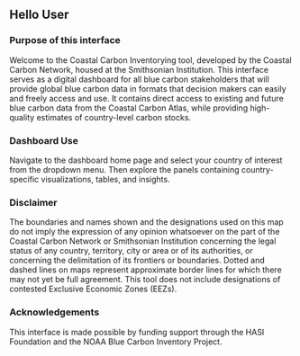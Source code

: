 ## Hello User
### Purpose of this interface

Welcome to the Coastal Carbon Inventorying tool, developed by the Coastal Carbon Network, housed at the Smithsonian Institution. This interface serves as a digital dashboard for all blue carbon stakeholders that will provide global blue carbon data in formats that decision makers can easily and freely access and use. It contains direct access to existing and future blue carbon data from the Coastal Carbon Atlas, while providing high-quality estimates of country-level carbon stocks.

### Dashboard Use

Navigate to the dashboard home page and select your country of interest from the dropdown menu. Then explore the panels containing country-specific visualizations, tables, and insights. 

### Disclaimer 

The boundaries and names shown and the designations used on this map do not imply the expression of any opinion whatsoever on the part of the Coastal Carbon Network or Smithsonian Institution concerning the legal status of any country, territory, city or area or of its authorities, or concerning the delimitation of its frontiers or boundaries. Dotted and dashed lines on maps represent approximate border lines for which there may not yet be full agreement. This tool does not include designations of contested Exclusive Economic Zones (EEZs). 

### Acknowledgements

This interface is made possible by funding support through the HASI Foundation and the NOAA Blue Carbon Inventory Project.